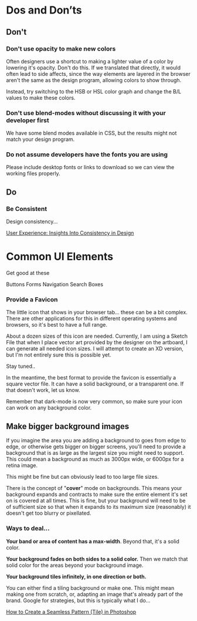 # Dos and Don’ts

## Don't

### Don't use opacity to make new colors

Often designers use a shortcut to making a lighter value of a color by lowering it's opacity. Don't do this. If we translated that directly, it would often lead to side affects, since the way elements are layered in the browser aren't the same as the design program, allowing colors to show through. 

Instead, try switching to the HSB or HSL color graph and change the B/L values to make these colors.

### Don't use blend-modes without discussing it with your developer first

We have some blend modes available in CSS, but the results might not match your design program.

### Do not assume developers have the fonts you are using

Please include desktop fonts or links to download so we can view the working files properly.

## Do

### Be Consistent

Design consistency...

[User Experience: Insights Into Consistency in Design](https://blog.tubikstudio.com/design-consistency/)

# Common UI Elements

Get good at these

Buttons
Forms
Navigation
Search Boxes

### Provide a Favicon

The little icon that shows in your browser tab... these can be a bit complex. There are other applications for this in different operating systems and browsers, so it's best to have a full range. 

About a dozen sizes of this icon are needed. Currently, I am using a Sketch File that when I place vector art provided by the designer on the artboard, I can generate all needed icon sizes. I will attempt to create an XD version, but I'm not entirely sure this is possible yet.

Stay tuned..

In the meantime, the best format to provide the favicon is essentially a square vector file. It can have a solid background, or a transparent one. If that doesn't work, let us know. 

Remember that dark-mode is now very common, so make sure your icon can work on any background color. 

## Make bigger background images

If you imagine the area you are adding a background to goes from edge to edge, or otherwise gets bigger on bigger screens, you'll need to provide a background that is as large as the largest size you might need to support. This could mean a background as much as 3000px wide, or 6000px for a retina image.

This might be fine but can obviously lead to too large file sizes.

There is the concept of "**cover**" mode on backgrounds. This means your background expands and contracts to make sure the entire element it's set on is covered at all times. This is fine, but your background will need to be of sufficient size so that when it expands to its maximum size (reasonably) it doesn't get too blurry or pixellated. 

### Ways to deal...

**Your band or area of content has a max-width**. Beyond that, it's a solid color.

**Your background fades on both sides to a solid color.** Then we match that solid color for the areas beyond your background image.

**Your background tiles infinitely, in one direction or both.** 

You can either find a tiling background or make one. This might mean making one from scratch, or, adapting an image that's already part of the brand. Google for strategies, but this is typically what I do...

[How to Create a Seamless Pattern (Tile) in Photoshop](https://blogs.adobe.com/jkost/2015/01/how-to-create-a-seamless-pattern-tile-in-photoshop.html)
